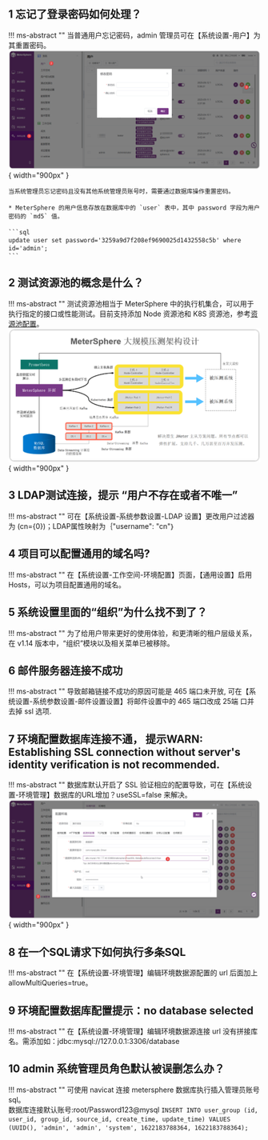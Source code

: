 ## 1 忘记了登录密码如何处理？
!!! ms-abstract ""
    当普通用户忘记密码，admin 管理员可在【系统设置-用户】为其重置密码。
    ![! 修改密码](../img/faq/修改普通用户密码.png){ width="900px" }
    
    当系统管理员忘记密码且没有其他系统管理员账号时，需要通过数据库操作重置密码。

    * MeterSphere 的用户信息存放在数据库中的 `user` 表中，其中 password 字段为用户密码的 `md5` 值。

    ```sql
    update user set password='3259a9d7f208ef9690025d1432558c5b' where id='admin';
    ```
## 2 测试资源池的概念是什么？
!!! ms-abstract ""
    测试资源池相当于 MeterSphere 中的执行机集合，可以用于执行指定的接口或性能测试。目前支持添加 Node 资源池和 K8S 资源池，参考[资源池配置](../installation/build_node_controller.md)。
![! 性能测试执行过程](../img/faq/性能测试过程.png){ width="900px" }

## 3 LDAP测试连接，提示 “用户不存在或者不唯一”
!!! ms-abstract ""
    可在【系统设置-系统参数设置-LDAP 设置】更改用户过滤器为 (cn={0})；LDAP属性映射为｛"username": "cn"｝

## 4 项目可以配置通用的域名吗?
!!! ms-abstract ""
    在【系统设置-工作空间-环境配置】页面，【通用设置】启用 Hosts，可以为项目配置通用的域名。

## 5 系统设置里面的“组织”为什么找不到了？
!!! ms-abstract ""
    为了给用户带来更好的使用体验，和更清晰的租户层级关系，在 v1.14 版本中，“组织”模块以及相关菜单已被移除。

## 6 邮件服务器连接不成功
!!! ms-abstract ""
     导致邮箱链接不成功的原因可能是 465 端口未开放, 可在【系统设置-系统参数设置-邮件设置设置】将邮件设置中的 465 端口改成 25端 口并去掉 ssl 选项.

## 7 环境配置数据库连接不通， 提示WARN: Establishing SSL connection without server's identity verification is not recommended. 
!!! ms-abstract ""
    数据库默认开启了 SSL 验证相应的配置导致，可在【系统设置-环境管理】数据库的URL增加？useSSL=false 来解决。
![! 数据库配置](../img/faq/数据库配置1.png){ width="900px" }

## 8 在一个SQL请求下如何执行多条SQL
!!! ms-abstract ""
    在【系统设置-环境管理】编辑环境数据源配置的 url 后面加上 allowMultiQueries=true。


## 9 环境配置数据库配置提示：no database selected
!!! ms-abstract ""
    在【系统设置-环境管理】编辑环境数据源连接 url 没有拼接库名。需添加如：jdbc:mysql://127.0.0.1:3306/database

## 10 admin 系统管理员角色默认被误删怎么办？
!!! ms-abstract ""
    可使用 navicat 连接 metersphere 数据库执行插入管理员账号sql。<br >
    数据库连接默认账号:root/Password123@mysql
    ```
    INSERT INTO user_group (id, user_id, group_id, source_id, create_time, update_time)
    VALUES (UUID(), 'admin', 'admin', 'system', 1622183788364, 1622183788364);
    ```



